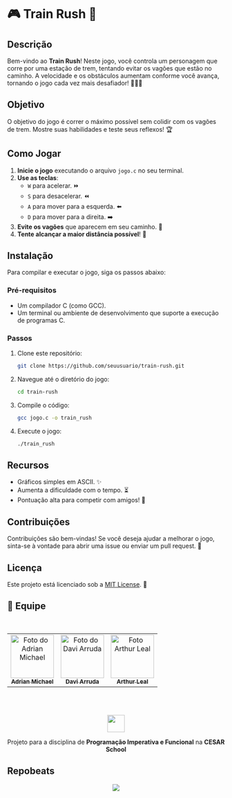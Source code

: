 # 🎮 Train Rush 🚂

## Descrição

Bem-vindo ao **Train Rush**! Neste jogo, você controla um personagem que corre por uma estação de trem, tentando evitar os vagões que estão no caminho. A velocidade e os obstáculos aumentam conforme você avança, tornando o jogo cada vez mais desafiador! 🏃‍♂️💨

## Objetivo

O objetivo do jogo é correr o máximo possível sem colidir com os vagões de trem. Mostre suas habilidades e teste seus reflexos! 🏆

## Como Jogar

1. **Inicie o jogo** executando o arquivo `jogo.c` no seu terminal.
2. **Use as teclas**:
   - `W` para acelerar. ⏩
   - `S` para desacelerar. ⏪
   - `A` para mover para a esquerda. ⬅️
   - `D` para mover para a direita. ➡️
3. **Evite os vagões** que aparecem em seu caminho. 🚧
4. **Tente alcançar a maior distância possível**! 🌟

## Instalação

Para compilar e executar o jogo, siga os passos abaixo:

### Pré-requisitos

- Um compilador C (como GCC).
- Um terminal ou ambiente de desenvolvimento que suporte a execução de programas C.

### Passos

1. Clone este repositório:
   ```bash
   git clone https://github.com/seuusuario/train-rush.git
   ```
2. Navegue até o diretório do jogo:
   ```bash
   cd train-rush
   ```
3. Compile o código:
   ```bash
   gcc jogo.c -o train_rush
   ```
4. Execute o jogo:
   ```bash
   ./train_rush
   ```

## Recursos

- Gráficos simples em ASCII. ✨
- Aumenta a dificuldade com o tempo. ⏳
- Pontuação alta para competir com amigos! 🥇

## Contribuições

Contribuições são bem-vindas! Se você deseja ajudar a melhorar o jogo, sinta-se à vontade para abrir uma issue ou enviar um pull request. 🤝

## Licença

Este projeto está licenciado sob a [MIT License](LICENSE). 📜

## 🤝 Equipe
<br>
<table align="center">
  <tr>
    <td align="center">
      <a href="https://github.com/AdrianMichael5" title="Github Adrian Michael">
        <img src="https://avatars.githubusercontent.com/u/144910632?v=4" width="100px;" alt="Foto do Adrian Michael"/><br>
        <sub>
          <b>Adrian Michael</b>
        </sub>
      </a>
    </td>
    <td align="center">
      <a href="https://github.com/daviaarruda" title="Github Davi Arruda">
        <img src="https://github.com/user-attachments/assets/f27d2e4d-8fa1-4c38-a925-978af7ea9a7e" width="100px;" alt="Foto do Davi Arruda"/><br>
        <sub>
          <b>Davi Arruda</b>
        </sub>
      </a>
    </td>
    <td align="center">
      <a href="https://github.com/arthurlealp" title="Github Arthur Leal">
        <img src="https://github.com/user-attachments/assets/d1113067-67e1-4fe3-8603-b5805a0b7b39" width="100px;" alt="Foto Arthur Leal"/><br>
        <sub>
          <b>Arthur Leal</b>
        </sub>
      </a>
    </td>
</table>

<br>
<br>
<p align="center"><img src="https://github.com/Taverna-Hub/ForgeSheets/assets/117609505/9287638f-8716-4e62-9989-a40882fbfed6" width="40px"></p>
<p align="center">Projeto para a disciplina de <strong>Programação Imperativa e Funcional</strong> na <strong>CESAR School‎‎</strong></p>

## Repobeats
<p align="center"><img src="https://repobeats.axiom.co/api/embed/674967678fcfdaddd099c25a230b12865a1c30a9.svg"></p>
